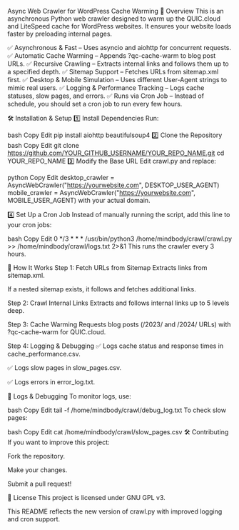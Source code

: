 Async Web Crawler for WordPress Cache Warming
🚀 Overview
This is an asynchronous Python web crawler designed to warm up the QUIC.cloud and LiteSpeed cache for WordPress websites. It ensures your website loads faster by preloading internal pages.

✅ Asynchronous & Fast – Uses asyncio and aiohttp for concurrent requests.
✅ Automatic Cache Warming – Appends ?qc-cache-warm to blog post URLs.
✅ Recursive Crawling – Extracts internal links and follows them up to a specified depth.
✅ Sitemap Support – Fetches URLs from sitemap.xml first.
✅ Desktop & Mobile Simulation – Uses different User-Agent strings to mimic real users.
✅ Logging & Performance Tracking – Logs cache statuses, slow pages, and errors.
✅ Runs via Cron Job – Instead of schedule, you should set a cron job to run every few hours.

🛠️ Installation & Setup
1️⃣ Install Dependencies
Run:

bash
Copy
Edit
pip install aiohttp beautifulsoup4
2️⃣ Clone the Repository
bash
Copy
Edit
git clone https://github.com/YOUR_GITHUB_USERNAME/YOUR_REPO_NAME.git
cd YOUR_REPO_NAME
3️⃣ Modify the Base URL
Edit crawl.py and replace:

python
Copy
Edit
desktop_crawler = AsyncWebCrawler("https://yourwebsite.com", DESKTOP_USER_AGENT)
mobile_crawler = AsyncWebCrawler("https://yourwebsite.com", MOBILE_USER_AGENT)
with your actual domain.

4️⃣ Set Up a Cron Job
Instead of manually running the script, add this line to your cron jobs:

bash
Copy
Edit
0 */3 * * * /usr/bin/python3 /home/mindbody/crawl/crawl.py >> /home/mindbody/crawl/logs.txt 2>&1
This runs the crawler every 3 hours.

📝 How It Works
Step 1: Fetch URLs from Sitemap
Extracts links from sitemap.xml.

If a nested sitemap exists, it follows and fetches additional links.

Step 2: Crawl Internal Links
Extracts and follows internal links up to 5 levels deep.

Step 3: Cache Warming
Requests blog posts (/2023/ and /2024/ URLs) with ?qc-cache-warm for QUIC.cloud.

Step 4: Logging & Debugging
✅ Logs cache status and response times in cache_performance.csv.

✅ Logs slow pages in slow_pages.csv.

✅ Logs errors in error_log.txt.

📂 Logs & Debugging
To monitor logs, use:

bash
Copy
Edit
tail -f /home/mindbody/crawl/debug_log.txt
To check slow pages:

bash
Copy
Edit
cat /home/mindbody/crawl/slow_pages.csv
🛠️ Contributing
If you want to improve this project:

Fork the repository.

Make your changes.

Submit a pull request!

📜 License
This project is licensed under GNU GPL v3.

This README reflects the new version of crawl.py with improved logging and cron support.
